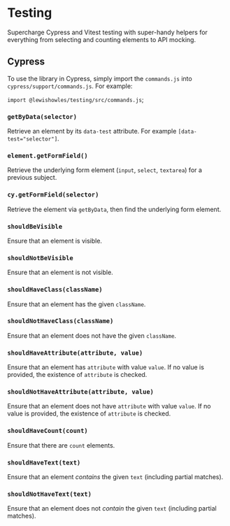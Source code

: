 # Testing

Supercharge Cypress and Vitest testing with super-handy helpers for everything from selecting and counting elements to API mocking.

## Cypress

To use the library in Cypress, simply import the `commands.js` into `cypress/support/commands.js`. For example:

`import @lewishowles/testing/src/commands.js`;

### `getByData(selector)`

Retrieve an element by its `data-test` attribute. For example `[data-test="selector"]`.

### `element.getFormField()`

Retrieve the underlying form element (`input`, `select`, `textarea`) for a previous subject.

### `cy.getFormField(selector)`

Retrieve the element via `getByData`, then find the underlying form element.

### `shouldBeVisible`

Ensure that an element is visible.

### `shouldNotBeVisible`

Ensure that an element is not visible.

### `shouldHaveClass(className)`

Ensure that an element has the given `className`.

### `shouldNotHaveClass(className)`

Ensure that an element does not have the given `className`.

### `shouldHaveAttribute(attribute, value)`

Ensure that an element has `attribute` with value `value`. If no value is provided, the existence of `attribute` is checked.

### `shouldNotHaveAttribute(attribute, value)`

Ensure that an element does not have `attribute` with value `value`. If no value is provided, the existence of `attribute` is checked.

### `shouldHaveCount(count)`

Ensure that there are `count` elements.

### `shouldHaveText(text)`

Ensure that an element _contains_ the given `text` (including partial matches).

### `shouldNotHaveText(text)`

Ensure that an element does not _contain_ the given `text` (including partial matches).
